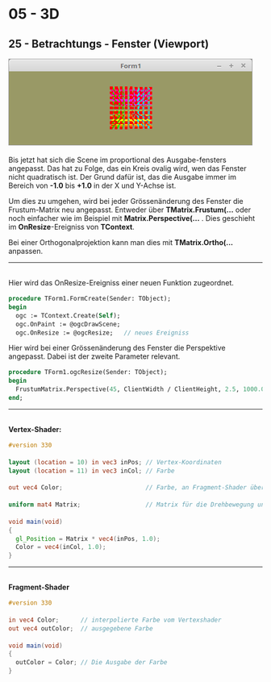 # 05 - 3D
## 25 - Betrachtungs - Fenster (Viewport)

<img src="image.png" alt="Selfhtml"><br><br>
Bis jetzt hat sich die Scene im proportional des Ausgabe-fensters angepasst.
Das hat zu Folge, das ein Kreis ovalig wird, wen das Fenster nicht quadratisch ist.
Der Grund dafür ist, das die Ausgabe immer im Bereich von <b>-1.0</b> bis <b>+1.0</b> in der X und Y-Achse ist.

Um dies zu umgehen, wird bei jeder Grössenänderung des Fenster die Frustum-Matrix neu angepasst.
Entweder über <b>TMatrix.Frustum(...</b> oder noch einfacher wie im Beispiel mit <b>Matrix.Perspective(...</b> .
Dies geschieht im <b>OnResize</b>-Ereigniss von <b>TContext</b>.

Bei einer Orthogonalprojektion kann man dies mit <b>TMatrix.Ortho(...</b> anpassen.
<hr><br>
Hier wird das OnResize-Ereigniss einer neuen Funktion zugeordnet.

```pascal
procedure TForm1.FormCreate(Sender: TObject);
begin
  ogc := TContext.Create(Self);
  ogc.OnPaint := @ogcDrawScene;
  ogc.OnResize := @ogcResize;   // neues Ereigniss
```

Hier wird bei einer Grössenänderung des Fenster die Perspektive angepasst.
Dabei ist der zweite Parameter relevant.

```pascal
procedure TForm1.ogcResize(Sender: TObject);
begin
  FrustumMatrix.Perspective(45, ClientWidth / ClientHeight, 2.5, 1000.0);
end;
```

<hr><br>
<b>Vertex-Shader:</b>

```glsl
#version 330

layout (location = 10) in vec3 inPos; // Vertex-Koordinaten
layout (location = 11) in vec3 inCol; // Farbe

out vec4 Color;                       // Farbe, an Fragment-Shader übergeben.

uniform mat4 Matrix;                  // Matrix für die Drehbewegung und Frustum.

void main(void)
{
  gl_Position = Matrix * vec4(inPos, 1.0);
  Color = vec4(inCol, 1.0);
}

```

<hr><br>
<b>Fragment-Shader</b>

```glsl
#version 330

in vec4 Color;      // interpolierte Farbe vom Vertexshader
out vec4 outColor;  // ausgegebene Farbe

void main(void)
{
  outColor = Color; // Die Ausgabe der Farbe
}

```


